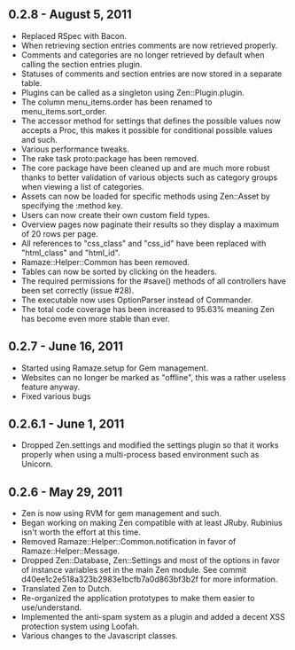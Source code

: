 ## 0.2.8 - August 5, 2011

* Replaced RSpec with Bacon.
* When retrieving section entries comments are now retrieved properly.
* Comments and categories are no longer retrieved by default when calling the
  section entries plugin.
* Statuses of comments and section entries are now stored in a separate table.
* Plugins can be called as a singleton using Zen::Plugin.plugin.
* The column menu_items.order has been renamed to menu_items.sort_order.
* The accessor method for settings that defines the possible values now accepts
  a Proc, this makes it possible for conditional possible values and such.
* Various performance tweaks.
* The rake task proto:package has been removed.
* The core package have been cleaned up and are much more robust thanks to
  better validation of various objects such as category groups when viewing a
  list of categories.
* Assets can now be loaded for specific methods using Zen::Asset by specifying
  the :method key.
* Users can now create their own custom field types.
* Overview pages now paginate their results so they display a maximum of 20 rows
  per page.
* All references to "css_class" and "css_id" have been replaced with
  "html_class" and "html_id".
* Ramaze::Helper::Common has been removed.
* Tables can now be sorted by clicking on the headers.
* The required permissions for the #save() methods of all controllers have been
  set correctly (issue #28).
* The executable now uses OptionParser instead of Commander.
* The total code coverage has been increased to 95.63% meaning Zen has become
  even more stable than ever.

## 0.2.7 - June 16, 2011

* Started using Ramaze.setup for Gem management.
* Websites can no longer be marked as "offline", this was a rather useless
  feature anyway.
* Fixed various bugs

## 0.2.6.1 - June 1, 2011

* Dropped Zen.settings and modified the settings plugin so that it works
  properly when using a multi-process based environment such as Unicorn.

## 0.2.6 - May 29, 2011

* Zen is now using RVM for gem management and such.
* Began working on making Zen compatible with at least JRuby. Rubinius isn't
  worth the effort at this time.
* Removed Ramaze::Helper::Common.notification in favor of
  Ramaze::Helper::Message.
* Dropped Zen::Database, Zen::Settings and most of the options in favor of
  instance variables set in the main Zen module. See commit
  d40ee1c2e518a323b2983e1bcfb7a0d863bf3b2f for more information.
* Translated Zen to Dutch.
* Re-organized the application prototypes to make them easier to use/understand.
* Implemented the anti-spam system as a plugin and added a decent XSS protection
  system using Loofah.
* Various changes to the Javascript classes.
